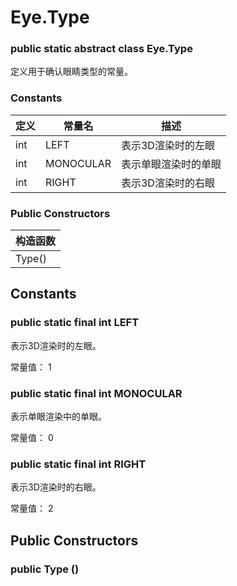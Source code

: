 # Eye.Type

### public static abstract class Eye.Type

定义用于确认眼睛类型的常量。

### Constants

定义 | 常量名 | 描述
---- | ------ | ----
int | LEFT | 表示3D渲染时的左眼
int | MONOCULAR | 表示单眼渲染时的单眼
int | RIGHT | 表示3D渲染时的右眼

### Public Constructors

构造函数 |
-------- |
Type() |

## Constants

### public static final int LEFT

表示3D渲染时的左眼。

常量值： 1

### public static final int MONOCULAR

表示单眼渲染中的单眼。

常量值： 0

### public static final int RIGHT

表示3D渲染时的右眼。

常量值： 2

## Public Constructors

### public Type ()
